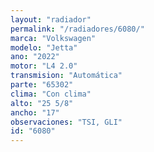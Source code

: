 ```yaml
---
layout: "radiador"
permalink: "/radiadores/6080/"
marca: "Volkswagen"
modelo: "Jetta"
ano: "2022"
motor: "L4 2.0"
transmision: "Automática"
parte: "65302"
clima: "Con clima"
alto: "25 5/8"
ancho: "17"
observaciones: "TSI, GLI"
id: "6080"
---
```


